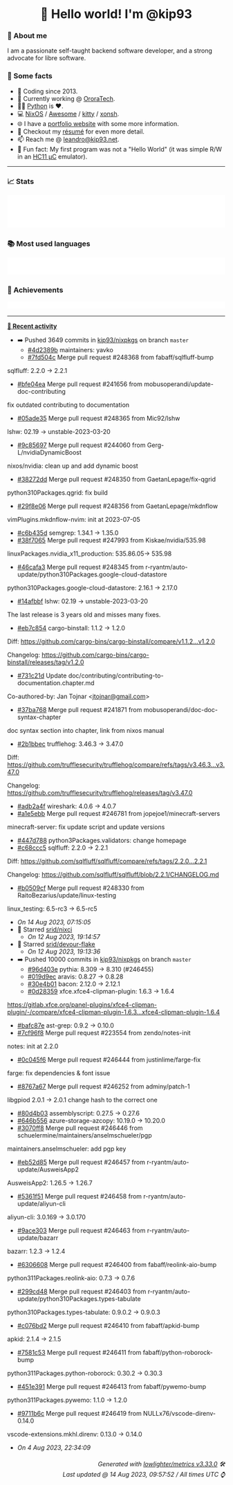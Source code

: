 <!-- README template, populated using this action:
     https://github.com/kip93/kip93/blob/main/.github/workflows/readme.yml. -->

<h1 align="center">👋 Hello world! I'm @kip93</h1> <!-- LOGIN => username -->

### 👤 About me

I am a passionate self-taught backend software developer, and a strong advocate for libre software.


### 💬 Some facts

* 📅 Coding since 2013.
* 💼 Currently working @ [OroraTech](https://ororatech.com/).
* 👨‍💻 [Python](https://github.com/search?q=user%3Akip93&l=python) is ❤️. <!-- LOGIN => username -->
* 💻 [NixOS](https://github.com/NixOS/) /
     [Awesome](https://github.com/awesomeWM/) /
     [kitty](https://github.com/kovidgoyal/kitty/) /
     [xonsh](https://github.com/xonsh/).
* 🌐 I have a [portfolio website](https://kip93.net/) with some more information.
* 📝 Checkout my [résumé](https://kip93.net/resume/) for even more detail.
* 📫 Reach me @ [leandro@kip93.net](mailto:leandro@kip93.net).
* 🎲 Fun fact: My first program was not a "Hello World" (it was simple R/W in an [HC11 µC](https://en.wikipedia.org/wiki/68HC11) emulator).


-----------------------------------------------------------------------------------------------------------------------


### 📈 Stats

![](./stats.svg)


### 📚 Most used languages <!-- by percentage, in decreasing order -->

![](./languages.svg)


### 🏅 Achievements

![](./achievements.svg)


-----------------------------------------------------------------------------------------------------------------------


**[📰 Recent activity](https://github.com/kip93)**
* ➡️ Pushed 3649 commits in [kip93/nixpkgs](https://github.com/kip93/nixpkgs) on branch `master`
  * [#4d2389b](https://github.com/kip93/nixpkgs/commit/4d2389b) maintainers: yavko
  * [#7fd504c](https://github.com/kip93/nixpkgs/commit/7fd504c) Merge pull request #248368 from fabaff/sqlfluff-bump

sqlfluff: 2.2.0 -&gt; 2.2.1
  * [#bfe04ea](https://github.com/kip93/nixpkgs/commit/bfe04ea) Merge pull request #241656 from mobusoperandi/update-doc-contributing

fix outdated contributing to documentation
  * [#05ade35](https://github.com/kip93/nixpkgs/commit/05ade35) Merge pull request #248365 from Mic92/lshw

lshw: 02.19 -&gt; unstable-2023-03-20
  * [#9c85697](https://github.com/kip93/nixpkgs/commit/9c85697) Merge pull request #244060 from Gerg-L/nvidiaDynamicBoost

nixos/nvidia: clean up and add dynamic boost
  * [#38272dd](https://github.com/kip93/nixpkgs/commit/38272dd) Merge pull request #248350 from GaetanLepage/fix-qgrid

python310Packages.qgrid: fix build
  * [#29f8e06](https://github.com/kip93/nixpkgs/commit/29f8e06) Merge pull request #248356 from GaetanLepage/mkdnflow

vimPlugins.mkdnflow-nvim: init at 2023-07-05
  * [#c6b435d](https://github.com/kip93/nixpkgs/commit/c6b435d) semgrep: 1.34.1 -&gt; 1.35.0
  * [#38f7065](https://github.com/kip93/nixpkgs/commit/38f7065) Merge pull request #247993 from Kiskae/nvidia/535.98

linuxPackages.nvidia_x11_production: 535.86.05-&gt; 535.98
  * [#46cafa3](https://github.com/kip93/nixpkgs/commit/46cafa3) Merge pull request #248345 from r-ryantm/auto-update/python310Packages.google-cloud-datastore

python310Packages.google-cloud-datastore: 2.16.1 -&gt; 2.17.0
  * [#14afbbf](https://github.com/kip93/nixpkgs/commit/14afbbf) lshw: 02.19 -&gt; unstable-2023-03-20

The last release is 3 years old and misses many fixes.
  * [#eb7c854](https://github.com/kip93/nixpkgs/commit/eb7c854) cargo-binstall: 1.1.2 -&gt; 1.2.0

Diff: https://github.com/cargo-bins/cargo-binstall/compare/v1.1.2...v1.2.0

Changelog: https://github.com/cargo-bins/cargo-binstall/releases/tag/v1.2.0
  * [#731c21d](https://github.com/kip93/nixpkgs/commit/731c21d) Update doc/contributing/contributing-to-documentation.chapter.md

Co-authored-by: Jan Tojnar &lt;jtojnar@gmail.com&gt;
  * [#37ba768](https://github.com/kip93/nixpkgs/commit/37ba768) Merge pull request #241871 from mobusoperandi/doc-doc-syntax-chapter

doc syntax section into chapter, link from nixos manual
  * [#2b1bbec](https://github.com/kip93/nixpkgs/commit/2b1bbec) trufflehog: 3.46.3 -&gt; 3.47.0

Diff: https://github.com/trufflesecurity/trufflehog/compare/refs/tags/v3.46.3...v3.47.0

Changelog: https://github.com/trufflesecurity/trufflehog/releases/tag/v3.47.0
  * [#adb2a4f](https://github.com/kip93/nixpkgs/commit/adb2a4f) wireshark: 4.0.6 -&gt; 4.0.7
  * [#a1e5ebb](https://github.com/kip93/nixpkgs/commit/a1e5ebb) Merge pull request #246781 from jopejoe1/minecraft-servers

minecraft-server: fix update script and update versions
  * [#447d788](https://github.com/kip93/nixpkgs/commit/447d788) python3Packages.validators: change homepage
  * [#c68ccc5](https://github.com/kip93/nixpkgs/commit/c68ccc5) sqlfluff: 2.2.0 -&gt; 2.2.1

Diff: https://github.com/sqlfluff/sqlfluff/compare/refs/tags/2.2.0...2.2.1

Changelog: https://github.com/sqlfluff/sqlfluff/blob/2.2.1/CHANGELOG.md
  * [#b0509cf](https://github.com/kip93/nixpkgs/commit/b0509cf) Merge pull request #248330 from RaitoBezarius/update/linux-testing

linux_testing: 6.5-rc3 -&gt; 6.5-rc5
  * *On 14 Aug 2023, 07:15:05*
* 🌟 Starred [srid/nixci](https://github.com/srid/nixci)
  * *On 12 Aug 2023, 19:14:57*
* 🌟 Starred [srid/devour-flake](https://github.com/srid/devour-flake)
  * *On 12 Aug 2023, 19:13:36*
* ➡️ Pushed 10000 commits in [kip93/nixpkgs](https://github.com/kip93/nixpkgs) on branch `master`
  * [#96d403e](https://github.com/kip93/nixpkgs/commit/96d403e) pythia: 8.309 -&gt; 8.310 (#246455)
  * [#019d9ec](https://github.com/kip93/nixpkgs/commit/019d9ec) aravis: 0.8.27 -&gt; 0.8.28
  * [#30e4b01](https://github.com/kip93/nixpkgs/commit/30e4b01) bacon: 2.12.0 -&gt; 2.12.1
  * [#0d28359](https://github.com/kip93/nixpkgs/commit/0d28359) xfce.xfce4-clipman-plugin: 1.6.3 -&gt; 1.6.4

https://gitlab.xfce.org/panel-plugins/xfce4-clipman-plugin/-/compare/xfce4-clipman-plugin-1.6.3...xfce4-clipman-plugin-1.6.4
  * [#bafc87e](https://github.com/kip93/nixpkgs/commit/bafc87e) ast-grep: 0.9.2 -&gt; 0.10.0
  * [#7cf96f8](https://github.com/kip93/nixpkgs/commit/7cf96f8) Merge pull request #223554 from zendo/notes-init

notes: init at 2.2.0
  * [#0c045f6](https://github.com/kip93/nixpkgs/commit/0c045f6) Merge pull request #246444 from justinlime/farge-fix

farge: fix dependencies &amp; font issue
  * [#8767a67](https://github.com/kip93/nixpkgs/commit/8767a67) Merge pull request #246252 from adminy/patch-1

libgpiod 2.0.1 -&gt; 2.0.1  change hash to the correct one
  * [#80d4b03](https://github.com/kip93/nixpkgs/commit/80d4b03) assemblyscript: 0.27.5 -&gt; 0.27.6
  * [#646b556](https://github.com/kip93/nixpkgs/commit/646b556) azure-storage-azcopy: 10.19.0 -&gt; 10.20.0
  * [#3070ff8](https://github.com/kip93/nixpkgs/commit/3070ff8) Merge pull request #246446 from schuelermine/maintainers/anselmschueler/pgp

maintainers.anselmschueler: add pgp key
  * [#eb52d85](https://github.com/kip93/nixpkgs/commit/eb52d85) Merge pull request #246457 from r-ryantm/auto-update/AusweisApp2

AusweisApp2: 1.26.5 -&gt; 1.26.7
  * [#5361f51](https://github.com/kip93/nixpkgs/commit/5361f51) Merge pull request #246458 from r-ryantm/auto-update/aliyun-cli

aliyun-cli: 3.0.169 -&gt; 3.0.170
  * [#9ace303](https://github.com/kip93/nixpkgs/commit/9ace303) Merge pull request #246463 from r-ryantm/auto-update/bazarr

bazarr: 1.2.3 -&gt; 1.2.4
  * [#6306608](https://github.com/kip93/nixpkgs/commit/6306608) Merge pull request #246400 from fabaff/reolink-aio-bump

python311Packages.reolink-aio: 0.7.3 -&gt; 0.7.6
  * [#299cd48](https://github.com/kip93/nixpkgs/commit/299cd48) Merge pull request #246403 from r-ryantm/auto-update/python310Packages.types-tabulate

python310Packages.types-tabulate: 0.9.0.2 -&gt; 0.9.0.3
  * [#c076bd2](https://github.com/kip93/nixpkgs/commit/c076bd2) Merge pull request #246410 from fabaff/apkid-bump

apkid: 2.1.4 -&gt; 2.1.5
  * [#7581c53](https://github.com/kip93/nixpkgs/commit/7581c53) Merge pull request #246411 from fabaff/python-roborock-bump

python311Packages.python-roborock: 0.30.2 -&gt; 0.30.3
  * [#451e391](https://github.com/kip93/nixpkgs/commit/451e391) Merge pull request #246413 from fabaff/pywemo-bump

python311Packages.pywemo: 1.1.0 -&gt; 1.2.0
  * [#9711b6c](https://github.com/kip93/nixpkgs/commit/9711b6c) Merge pull request #246419 from NULLx76/vscode-direnv-0.14.0

vscode-extensions.mkhl.direnv: 0.13.0 -&gt; 0.14.0
  * *On 4 Aug 2023, 22:34:09*
 <!-- Last activity -->


<h6 align="right"><em>
    Generated with <a href="https://github.com/lowlighter/metrics/tree/latest/">lowlighter/metrics v3.33.0</a> 🛠️<br> <!-- VERSION => MAJOR.minor.patch -->
    Last updated @ 14 Aug 2023, 09:57:52 / All times UTC ⌚ <!-- meta.generated => DD/MM/YYYY, hh:mm -->
</em></h6>
